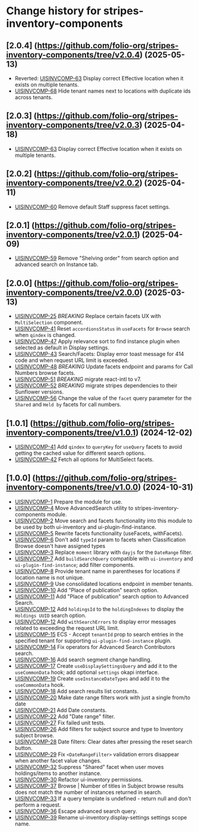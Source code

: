 # Change history for stripes-inventory-components

## [2.0.4] (https://github.com/folio-org/stripes-inventory-components/tree/v2.0.4) (2025-05-13)

- Reverted: [UISINVCOMP-63](https://issues.folio.org/browse/UISINVCOMP-63) Display correct Effective location when it exists on multiple tenants.
- [UISINVCOMP-68](https://issues.folio.org/browse/UISINVCOMP-68) Hide tenant names next to locations with duplicate ids across tenants.


## [2.0.3] (https://github.com/folio-org/stripes-inventory-components/tree/v2.0.3) (2025-04-18)

- [UISINVCOMP-63](https://issues.folio.org/browse/UISINVCOMP-63) Display correct Effective location when it exists on multiple tenants.

## [2.0.2] (https://github.com/folio-org/stripes-inventory-components/tree/v2.0.2) (2025-04-11)

- [UISINVCOMP-60](https://issues.folio.org/browse/UISINVCOMP-60) Remove default Staff suppress facet settings.

## [2.0.1] (https://github.com/folio-org/stripes-inventory-components/tree/v2.0.1) (2025-04-09)

- [UISINVCOMP-59](https://issues.folio.org/browse/UISINVCOMP-59) Remove "Shelving order" from search option and advanced search on Instance tab.

## [2.0.0] (https://github.com/folio-org/stripes-inventory-components/tree/v2.0.0) (2025-03-13)

- [UISINVCOMP-25](https://issues.folio.org/browse/UISINVCOMP-25) *BREAKING* Replace certain facets UX with `MultiSelection` component.
- [UISINVCOMP-41](https://issues.folio.org/browse/UISINVCOMP-41) Reset `accordionsStatus` in `useFacets` for `Browse` search when `qindex` is changed.
- [UISINVCOMP-47](https://issues.folio.org/browse/UISINVCOMP-47) Apply relevance sort to find instance plugin when selected as default in Display settings.
- [UISINVCOMP-43](https://issues.folio.org/browse/UISINVCOMP-43) Search/Facets: Display error toast message for 414 code and when request URL limit is exceeded.
- [UISINVCOMP-48](https://issues.folio.org/browse/UISINVCOMP-48) *BREAKING* Update facets endpoint and params for Call Numbers browse facets.
- [UISINVCOMP-51](https://issues.folio.org/browse/UISINVCOMP-51) *BREAKING* migrate react-intl to v7.
- [UISINVCOMP-52](https://issues.folio.org/browse/UISINVCOMP-52) *BREAKING* migrate stripes dependencies to their Sunflower versions.
- [UISINVCOMP-56](https://issues.folio.org/browse/UISINVCOMP-56) Change the value of the `facet` query parameter for the `Shared` and `Held by` facets for call numbers.

## [1.0.1] (https://github.com/folio-org/stripes-inventory-components/tree/v1.0.1) (2024-12-02)

- [UISINVCOMP-41](https://issues.folio.org/browse/UISINVCOMP-41) Add `qindex` to `queryKey` for `useQuery` facets to avoid getting the cached value for different search options.
- [UISINVCOMP-42](https://issues.folio.org/browse/UISINVCOMP-42) Fetch all options for MultiSelect facets.

## [1.0.0] (https://github.com/folio-org/stripes-inventory-components/tree/v1.0.0) (2024-10-31)

- [UISINVCOMP-1](https://issues.folio.org/browse/UISINVCOMP-1) Prepare the module for use.
- [UISINVCOMP-4](https://issues.folio.org/browse/UISINVCOMP-4) Move AdvancedSearch utility to stripes-inventory-components module.
- [UISINVCOMP-2](https://issues.folio.org/browse/UISINVCOMP-2) Move search and facets functionality into this module to be used by both ui-inventory and ui-plugin-find-instance.
- [UISINVCOMP-5](https://issues.folio.org/browse/UISINVCOMP-5) Rewrite facets functionality (useFacets, withFacets).
- [UISINVCOMP-6](https://issues.folio.org/browse/UISINVCOMP-6) Don't add `typeId` param to facets when Classification Browse doesn't have assigned types
- [UISINVCOMP-3](https://issues.folio.org/browse/UISINVCOMP-3) Replace `moment` library with `dayjs` for the `DateRange` filter.
- [UISINVCOMP-7](https://issues.folio.org/browse/UISINVCOMP-7) Add `buildSearchQuery` compatible with `ui-inventory` and `ui-plugin-find-instance`; add filter components.
- [UISINVCOMP-8](https://issues.folio.org/browse/UISINVCOMP-8) Provide tenant name in parentheses for locations if location name is not unique.
- [UISINVCOMP-9](https://issues.folio.org/browse/UISINVCOMP-9) Use consolidated locations endpoint in member tenants.
- [UISINVCOMP-10](https://issues.folio.org/browse/UISINVCOMP-10) Add "Place of publication" search option.
- [UISINVCOMP-11](https://issues.folio.org/browse/UISINVCOMP-11) Add "Place of publication" search option to Advanced Search.
- [UISINVCOMP-12](https://issues.folio.org/browse/UISINVCOMP-12) Add `holdingsId` to the `holdingIndexes` to display the `Holdings UUID` search option.
- [UISINVCOMP-12](https://issues.folio.org/browse/UISINVCOMP-13) Add `withSearchErrors` to display error messages related to exceeding the request URL limit.
- [UISINVCOMP-15](https://folio-org.atlassian.net/browse/UISINVCOMP-15) ECS - Accept `tenantId` prop to search entries in the specified tenant for supporting `ui-plugin-find-instance` plugin.
- [UISINVCOMP-14](https://issues.folio.org/browse/UISINVCOMP-14) Fix operators for Advanced Search Contributors search.
- [UISINVCOMP-16](https://issues.folio.org/browse/UISINVCOMP-16) Add search segment change handling.
- [UISINVCOMP-17](https://issues.folio.org/browse/UISINVCOMP-17) Create `useDisplaySettingsQuery` and add it to the `useCommonData` hook; add optional `settings` okapi interface.
- [UISINVCOMP-19](https://issues.folio.org/browse/UISINVCOMP-19) Create `useInstanceDateTypes` and add it to the `useCommonData` hook.
- [UISINVCOMP-18](https://issues.folio.org/browse/UISINVCOMP-18) Add search results list constants.
- [UISINVCOMP-20](https://issues.folio.org/browse/UISINVCOMP-20) Make date range filters work with just a single from/to date
- [UISINVCOMP-21](https://issues.folio.org/browse/UISINVCOMP-21) Add Date constants.
- [UISINVCOMP-22](https://issues.folio.org/browse/UISINVCOMP-22) Add "Date range" filter.
- [UISINVCOMP-27](https://issues.folio.org/browse/UISINVCOMP-27) Fix failed unit tests.
- [UISINVCOMP-26](https://issues.folio.org/browse/UISINVCOMP-26) Add filters for subject source and type to Inventory subject browse.
- [UISINVCOMP-28](https://issues.folio.org/browse/UISINVCOMP-28) Date filters: Clear dates after pressing the reset search button.
- [UISINVCOMP-29](https://issues.folio.org/browse/UISINVCOMP-29) Fix `<DateRangeFilter>` validation errors disappear when another facet value changes.
- [UISINVCOMP-32](https://folio-org.atlassian.net/browse/UISINVCOMP-32) Suppress "Shared" facet when user moves holdings/items to another instance.
- [UISINVCOMP-30](https://issues.folio.org/browse/UISINVCOMP-30) Refactor ui-inventory permissions.
- [UISINVCOMP-37](https://issues.folio.org/browse/UISINVCOMP-37) Browse | Number of titles in Subject browse results does not match the number of instances returned in search.
- [UISINVCOMP-33](https://folio-org.atlassian.net/browse/UISINVCOMP-33) If a query template is undefined - return null and don't perform a request.
- [UISINVCOMP-36](https://issues.folio.org/browse/UISINVCOMP-36) Escape advanced search query.
- [UISINVCOMP-39](https://issues.folio.org/browse/UISINVCOMP-39) Rename ui-inventory.display-settings settings scope name.
